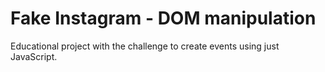 # Fake Instagram - DOM manipulation

Educational project with the challenge to create events using just JavaScript.
